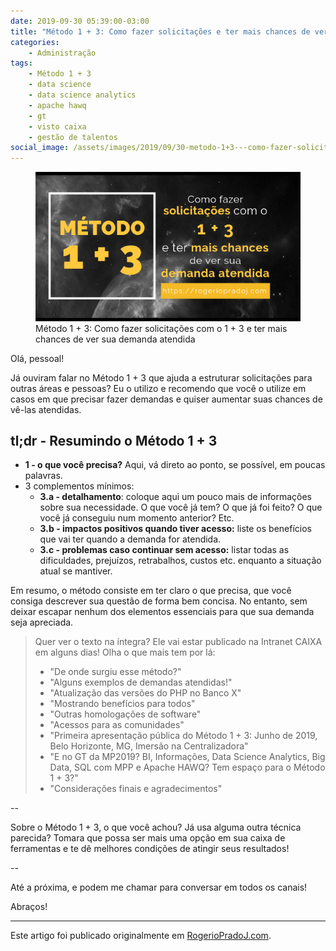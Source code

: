 ```yaml
---
date: 2019-09-30 05:39:00-03:00
title: "Método 1 + 3: Como fazer solicitações e ter mais chances de ver sua demanda atendida"
categories:
    - Administração
tags:
    - Método 1 + 3
    - data science
    - data science analytics
    - apache hawq
    - gt
    - visto caixa
    - gestão de talentos
social_image: /assets/images/2019/09/30-metodo-1+3---como-fazer-solicitacoes-e-ter-mais-chances-de-ver-sua-demanda-atendida.png
---
```


<figure>
    <img title="Método 1 + 3: Como fazer solicitações com o 1 + 3 e ter mais chances de ver sua demanda atendida" src="/assets/images/2019/09/30-metodo-1+3---como-fazer-solicitacoes-e-ter-mais-chances-de-ver-sua-demanda-atendida.png" alt="Método 1 + 3: Como fazer solicitações com o 1 + 3 e ter mais chances de ver sua demanda atendida">
    <figcaption>Método 1 + 3: Como fazer solicitações com o 1 + 3 e ter mais chances de ver sua demanda atendida</figcaption>
</figure>


Olá, pessoal!

Já ouviram falar no Método 1 + 3 que ajuda a estruturar solicitações para outras áreas e pessoas? Eu o utilizo e recomendo que você o utilize em casos em que precisar fazer demandas e quiser aumentar suas chances de vê-las atendidas.

## tl;dr - Resumindo o Método 1 + 3

* **1 - o que você precisa?** Aqui, vá direto ao ponto, se possível, em poucas palavras.
* 3 complementos mínimos:
    * **3.a - detalhamento**: coloque aqui um pouco mais de informações sobre sua necessidade. O que você já tem? O que já foi feito? O que você já conseguiu num momento anterior? Etc.
    * **3.b - impactos positivos quando tiver acesso:** liste os benefícios que vai ter quando a demanda for atendida.
    * **3.c - problemas caso continuar sem acesso:** listar todas as dificuldades, prejuízos, retrabalhos, custos etc. enquanto a situação atual se mantiver.

Em resumo, o método consiste em ter claro o que precisa, que você consiga descrever sua questão de forma bem concisa. No entanto, sem deixar escapar nenhum dos elementos essenciais para que sua demanda seja apreciada.

> Quer ver o texto na íntegra? Ele vai estar publicado na Intranet CAIXA em alguns dias!
> Olha o que mais tem por lá:
>
> * "De onde surgiu esse método?"
> * "Alguns exemplos de demandas atendidas!"
> * "Atualização das versões do PHP no Banco X"
> * "Mostrando benefícios para todos"
> * "Outras homologações de software"
> * "Acessos para as comunidades"
> * "Primeira apresentação pública do Método 1 + 3: Junho de 2019, Belo Horizonte, MG, Imersão na Centralizadora"
> * "E no GT da MP2019? BI, Informações, Data Science Analytics, Big Data, SQL com MPP e Apache HAWQ? Tem espaço para o Método 1 + 3?"
> * "Considerações finais e agradecimentos"

--

Sobre o Método 1 + 3, o que você achou? Já usa alguma outra técnica parecida? Tomara que possa ser mais uma opção em sua caixa de ferramentas e te dê melhores condições de atingir seus resultados!

--

Até a próxima, e podem me chamar para conversar em todos os canais!

Abraços!

---

Este artigo foi publicado originalmente em [RogerioPradoJ.com](https://rogeriopradoj.com/).
